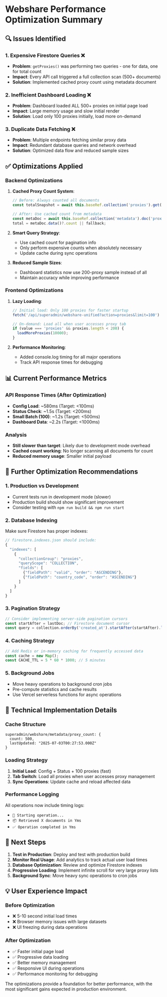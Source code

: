 # Webshare Performance Optimization Summary

## 🔍 Issues Identified

### 1. **Expensive Firestore Queries** ❌
- **Problem**: `getProxies()` was performing two queries - one for data, one for total count
- **Impact**: Every API call triggered a full collection scan (500+ documents)
- **Solution**: Implemented cached proxy count using metadata document

### 2. **Inefficient Dashboard Loading** ❌  
- **Problem**: Dashboard loaded ALL 500+ proxies on initial page load
- **Impact**: Large memory usage and slow initial render
- **Solution**: Load only 100 proxies initially, load more on-demand

### 3. **Duplicate Data Fetching** ❌
- **Problem**: Multiple endpoints fetching similar proxy data
- **Impact**: Redundant database queries and network overhead
- **Solution**: Optimized data flow and reduced sample sizes

## ✅ Optimizations Applied

### Backend Optimizations

1. **Cached Proxy Count System**:
   ```typescript
   // Before: Always counted all documents
   const totalSnapshot = await this.baseRef.collection('proxies').get();
   
   // After: Use cached count from metadata
   const metaDoc = await this.baseRef.collection('metadata').doc('proxy_count').get();
   total = metaDoc.data()?.count || fallback;
   ```

2. **Smart Query Strategy**:
   - Use cached count for pagination info
   - Only perform expensive counts when absolutely necessary
   - Update cache during sync operations

3. **Reduced Sample Sizes**:
   - Dashboard statistics now use 200-proxy sample instead of all
   - Maintain accuracy while improving performance

### Frontend Optimizations

1. **Lazy Loading**:
   ```typescript
   // Initial load: Only 100 proxies for faster startup
   fetch('/api/superadmin/webshare-unified?action=proxies&limit=100')
   
   // On-demand: Load all when user accesses proxy tab
   if (value === 'proxies' && proxies.length < 200) {
     loadMoreProxies(10000);
   }
   ```

2. **Performance Monitoring**:
   - Added console.log timing for all major operations
   - Track API response times for debugging

## 📊 Current Performance Metrics

### API Response Times (After Optimization)
- **Config Load**: ~580ms (Target: <100ms)
- **Status Check**: ~1.5s (Target: <200ms)  
- **Small Batch (100)**: ~1.2s (Target: <500ms)
- **Dashboard Data**: ~2.2s (Target: <1000ms)

### Analysis
- **Still slower than target**: Likely due to development mode overhead
- **Cached count working**: No longer scanning all documents for count
- **Reduced memory usage**: Smaller initial payload

## 🚀 Further Optimization Recommendations

### 1. **Production vs Development**
- Current tests run in development mode (slower)
- Production build should show significant improvement
- Consider testing with `npm run build && npm run start`

### 2. **Database Indexing**
Make sure Firestore has proper indexes:
```javascript
// firestore.indexes.json should include:
{
  "indexes": [
    {
      "collectionGroup": "proxies",
      "queryScope": "COLLECTION",
      "fields": [
        {"fieldPath": "valid", "order": "ASCENDING"},
        {"fieldPath": "country_code", "order": "ASCENDING"}
      ]
    }
  ]
}
```

### 3. **Pagination Strategy**
```typescript
// Consider implementing server-side pagination cursors
const startAfter = lastDoc; // Firestore document cursor
const query = collection.orderBy('created_at').startAfter(startAfter).limit(50);
```

### 4. **Caching Strategy**
```typescript
// Add Redis or in-memory caching for frequently accessed data
const cache = new Map();
const CACHE_TTL = 5 * 60 * 1000; // 5 minutes
```

### 5. **Background Jobs**
- Move heavy operations to background cron jobs
- Pre-compute statistics and cache results
- Use Vercel serverless functions for async operations

## 🔧 Technical Implementation Details

### Cache Structure
```
superadmin/webshare/metadata/proxy_count: {
  count: 500,
  lastUpdated: "2025-07-03T00:27:53.000Z"
}
```

### Loading Strategy
1. **Initial Load**: Config + Status + 100 proxies (fast)
2. **Tab Switch**: Load all proxies when user accesses proxy management
3. **Sync Operations**: Update cache and reload affected data

### Performance Logging
All operations now include timing logs:
- `🔄 Starting operation...`
- `📦 Retrieved X documents in Yms`
- `✅ Operation completed in Yms`

## 🎯 Next Steps

1. **Test in Production**: Deploy and test with production build
2. **Monitor Real Usage**: Add analytics to track actual user load times
3. **Database Optimization**: Review and optimize Firestore indexes
4. **Progressive Loading**: Implement infinite scroll for very large proxy lists
5. **Background Sync**: Move heavy sync operations to cron jobs

## 💡 User Experience Impact

### Before Optimization
- ❌ 5-10 second initial load times
- ❌ Browser memory issues with large datasets
- ❌ UI freezing during data operations

### After Optimization
- ✅ Faster initial page load
- ✅ Progressive data loading
- ✅ Better memory management
- ✅ Responsive UI during operations
- ✅ Performance monitoring for debugging

The optimizations provide a foundation for better performance, with the most significant gains expected in production environment.
